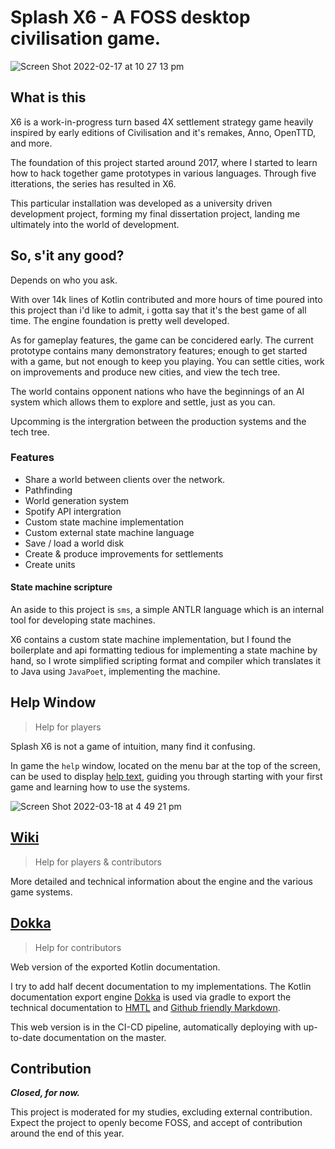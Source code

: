 # Splash X6 - A FOSS desktop civilisation game.

![Screen Shot 2022-02-17 at 10 27 13 pm](https://user-images.githubusercontent.com/50697488/154581520-308c3a30-5396-47d1-88b9-fbbc3b303e44.png)


## What is this
X6 is a work-in-progress turn based 4X settlement strategy game heavily inspired by early editions of Civilisation and it's remakes, Anno, OpenTTD, and more.

The foundation of this project started around 2017, where I started to learn how to hack together game prototypes in various languages. Through five itterations, the series has resulted in X6.

This particular installation was developed as a university driven development project, forming my final dissertation project, landing me ultimately into the world of development.

## So, s'it any good?
Depends on who you ask.

With over 14k lines of Kotlin contributed and more hours of time poured into this project than i'd like to admit, i gotta say that it's the best game of all time.  The engine foundation is pretty well developed.

As for gameplay features, the game can be concidered early. The current prototype contains many demonstratory features; enough to get started with a game, but not enough to keep you playing. You can settle cities, work on improvements and produce new cities, and view the tech tree.

The world contains opponent nations who have the beginnings of an AI system which allows them to explore and settle, just as you can.

Upcomming is the intergration between the production systems and the tech tree.

### Features
- Share a world between clients over the network.
- Pathfinding
- World generation system
- Spotify API intergration
- Custom state machine implementation
- Custom external state machine language
- Save / load a world disk
- Create & produce improvements for settlements
- Create units

#### State machine scripture
An aside to this project is `sms`, a simple ANTLR language which is an internal tool for developing state machines.

X6 contains a custom state machine implementation, but I found the boilerplate and api formatting tedious for implementing a state machine by hand, so I wrote simplified scripting format and compiler which translates it to Java using `JavaPoet`, implementing the machine.

## Help Window
> Help for players

Splash X6 is not a game of intuition, many find it confusing. 

In game the `help` window, located on the menu bar at the top of the screen, can be used to display [help text](https://github.com/Shinkson47/UniX6/blob/develop/core/assets/lang/helptext.plist), guiding you through starting with your first game and learning how to use the systems.

![Screen Shot 2022-03-18 at 4 49 21 pm](https://user-images.githubusercontent.com/50697488/159046936-9cb74592-8559-40c1-8c1b-7b74940fc9cf.png)

## [Wiki](https://github.com/Shinkson47/UniX6/wiki)
> Help for players & contributors

More detailed and technical information about the engine and the various game systems.

## [Dokka](https://www.shinkson47.in/UniX6/)
> Help for contributors

Web version of the exported Kotlin documentation.

I try to add half decent documentation to my implementations. The Kotlin documentation export engine [Dokka](https://github.com/Kotlin/dokka) is used via gradle to export the technical documentation to [HMTL](https://github.com/Shinkson47/UniX6/tree/develop/docs/HTML) and [Github friendly Markdown](https://github.com/Shinkson47/UniX6/tree/develop/docs/markdown).

This web version is in the CI-CD pipeline, automatically deploying with up-to-date documentation on the master.

## Contribution
***Closed, for now.***

This project is moderated for my studies, excluding external contribution.
Expect the project to openly become FOSS, and accept of contribution around the end of this year.
